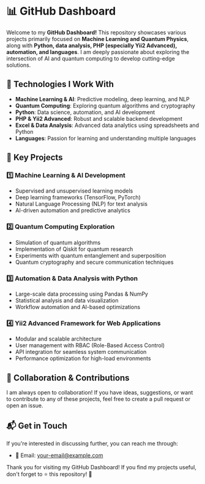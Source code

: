 # 📊 GitHub Dashboard

Welcome to my **GitHub Dashboard!** This repository showcases various projects primarily focused on **Machine Learning and Quantum Physics**, along with **Python, data analysis, PHP (especially Yii2 Advanced), automation, and languages**. I am deeply passionate about exploring the intersection of AI and quantum computing to develop cutting-edge solutions.

## 🚀 Technologies I Work With

- **Machine Learning & AI**: Predictive modeling, deep learning, and NLP
- **Quantum Computing**: Exploring quantum algorithms and cryptography
- **Python**: Data science, automation, and AI development
- **PHP & Yii2 Advanced**: Robust and scalable backend development
- **Excel & Data Analysis**: Advanced data analytics using spreadsheets and Python
- **Languages**: Passion for learning and understanding multiple languages

## 📌 Key Projects

### 1️⃣ **Machine Learning & AI Development**
   - Supervised and unsupervised learning models
   - Deep learning frameworks (TensorFlow, PyTorch)
   - Natural Language Processing (NLP) for text analysis
   - AI-driven automation and predictive analytics

### 2️⃣ **Quantum Computing Exploration**
   - Simulation of quantum algorithms
   - Implementation of Qiskit for quantum research
   - Experiments with quantum entanglement and superposition
   - Quantum cryptography and secure communication techniques

### 3️⃣ **Automation & Data Analysis with Python**
   - Large-scale data processing using Pandas & NumPy
   - Statistical analysis and data visualization
   - Workflow automation and AI-based optimizations

### 4️⃣ **Yii2 Advanced Framework for Web Applications**
   - Modular and scalable architecture
   - User management with RBAC (Role-Based Access Control)
   - API integration for seamless system communication
   - Performance optimization for high-load environments

## 🤝 Collaboration & Contributions

I am always open to collaboration! If you have ideas, suggestions, or want to contribute to any of these projects, feel free to create a pull request or open an issue.

## 📬 Get in Touch

If you're interested in discussing further, you can reach me through:
- 📧 Email: [your-email@example.com](mailto:repimarisko0201@gmail.com)

Thank you for visiting my GitHub Dashboard! If you find my projects useful, don't forget to ⭐️ this repository! 🚀
